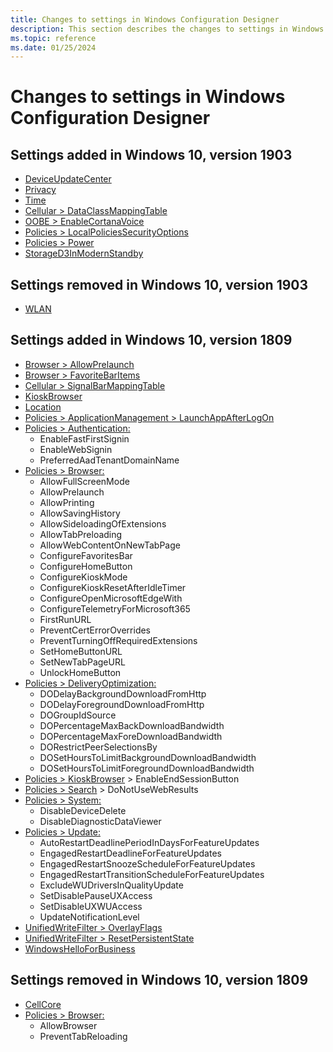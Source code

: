 ```yaml
---
title: Changes to settings in Windows Configuration Designer
description: This section describes the changes to settings in Windows Configuration Designer in Windows 10, version 1809.
ms.topic: reference
ms.date: 01/25/2024
---
```


# Changes to settings in Windows Configuration Designer

## Settings added in Windows 10, version 1903

- [DeviceUpdateCenter](wcd-deviceupdatecenter.md)
- [Privacy](wcd-privacy.md)
- [Time](wcd-time.md)
- [Cellular > DataClassMappingTable](wcd-cellular.md#dataclassmappingtable)
- [OOBE > EnableCortanaVoice](wcd-oobe.md#enablecortanavoice)
- [Policies > LocalPoliciesSecurityOptions](wcd-policies.md#localpoliciessecurityoptions)
- [Policies > Power](wcd-policies.md#power)
- [StorageD3InModernStandby](wcd-storaged3inmodernstandby.md)

## Settings removed in Windows 10, version 1903

- [WLAN](wcd-wlan.md)

## Settings added in Windows 10, version 1809

- [Browser > AllowPrelaunch](wcd-browser.md#allowprelaunch)
- [Browser > FavoriteBarItems](wcd-browser.md#favoritebaritems)
- [Cellular > SignalBarMappingTable](wcd-cellular.md#signalbarmappingtable)
- [KioskBrowser](wcd-kioskbrowser.md)
- [Location](wcd-location.md)
- [Policies > ApplicationManagement > LaunchAppAfterLogOn](wcd-policies.md#applicationmanagement)
- [Policies > Authentication:](wcd-policies.md#authentication)
  - EnableFastFirstSignin
  - EnableWebSignin
  - PreferredAadTenantDomainName
- [Policies > Browser:](wcd-policies.md#browser)
  - AllowFullScreenMode
  - AllowPrelaunch
  - AllowPrinting
  - AllowSavingHistory
  - AllowSideloadingOfExtensions
  - AllowTabPreloading
  - AllowWebContentOnNewTabPage
  - ConfigureFavoritesBar
  - ConfigureHomeButton
  - ConfigureKioskMode
  - ConfigureKioskResetAfterIdleTimer
  - ConfigureOpenMicrosoftEdgeWith
  - ConfigureTelemetryForMicrosoft365
  - FirstRunURL
  - PreventCertErrorOverrides
  - PreventTurningOffRequiredExtensions
  - SetHomeButtonURL
  - SetNewTabPageURL
  - UnlockHomeButton
- [Policies > DeliveryOptimization:](wcd-policies.md#deliveryoptimization)
  - DODelayBackgroundDownloadFromHttp
  - DODelayForegroundDownloadFromHttp
  - DOGroupIdSource
  - DOPercentageMaxBackDownloadBandwidth
  - DOPercentageMaxForeDownloadBandwidth
  - DORestrictPeerSelectionsBy
  - DOSetHoursToLimitBackgroundDownloadBandwidth
  - DOSetHoursToLimitForegroundDownloadBandwidth
- [Policies > KioskBrowser](wcd-policies.md#kioskbrowser) > EnableEndSessionButton
- [Policies > Search](wcd-policies.md#search) > DoNotUseWebResults
- [Policies > System:](wcd-policies.md#system)
  - DisableDeviceDelete
  - DisableDiagnosticDataViewer
- [Policies > Update:](wcd-policies.md#update)
  - AutoRestartDeadlinePeriodInDaysForFeatureUpdates
  - EngagedRestartDeadlineForFeatureUpdates
  - EngagedRestartSnoozeScheduleForFeatureUpdates
  - EngagedRestartTransitionScheduleForFeatureUpdates
  - ExcludeWUDriversInQualityUpdate
  - SetDisablePauseUXAccess
  - SetDisableUXWUAccess
  - UpdateNotificationLevel
- [UnifiedWriteFilter > OverlayFlags](wcd-unifiedwritefilter.md#overlayflags)
- [UnifiedWriteFilter > ResetPersistentState](wcd-unifiedwritefilter.md#resetpersistentstate)
- [WindowsHelloForBusiness](wcd-windowshelloforbusiness.md)

## Settings removed in Windows 10, version 1809

- [CellCore](wcd-cellcore.md)
- [Policies > Browser:](wcd-policies.md#browser)
  - AllowBrowser
  - PreventTabReloading
